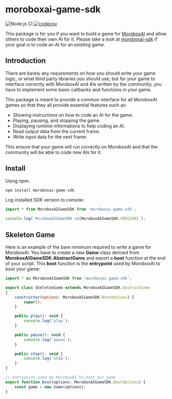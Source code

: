 # moroboxai-game-sdk

![Node.js CI](https://github.com/moroboxai/moroboxai-game-sdk/workflows/Node.js%20CI/badge.svg)
[![codecov](https://codecov.io/gh/moroboxai/moroboxai-game-sdk/branch/master/graph/badge.svg?token=stc3zjWmdS)](https://codecov.io/gh/moroboxai/moroboxai-game-sdk)

This package is for you if you want to build a game for [MoroboxAI](https://github.com/moroboxai/moroboxai) and allow others to code their own AI for it.
Please take a look at [moroboxai-sdk](https://github.com/moroboxai/moroboxai-sdk) if your goal is to code an AI for an existing game.

## Introduction

There are barely any requirements on how you should write your game logic, or what third party libraries you should use; but for your game to interface
correctly with MoroboxAI and AIs written by the community, you have to implement some basic callbacks and functions in your game.

This package is meant to provide a common interface for all MoroboxAI games so that they all provide essential features such as:

  * Showing instructions on how to code an AI for the game.
  * Playing, pausing, and stopping the game.
  * Displaying runtime informations to help coding an AI.
  * Read output data from the current frame.
  * Write input data for the next frame.

This ensure that your game will run correctly on MoroboxAI and that the community will be able to code new AIs for it.

## Install

Using npm:

```bash
npm install moroboxai-game-sdk
```

Log installed SDK version to console:

```js
import * from MoroboxAIGameSDK from 'moroboxai-game-sdk';

console.log(`MoroboxAIGameSDK v${MoroboxAIGameSDK.VERSION}`);
```

## Skeleton Game

Here is an example of the bare minimum required to write a game for MoroboxAI.
You have to create a new **Game** class derived from **MoroboxAIGameSDK.AbstractGame** and
export a **boot** function at the end of your script. This **boot** function is the **entrypoint**
used by MoroboxAI to boot your game:

```js
import * as MoroboxAIGameSDK from 'moroboxai-game-sdk';

export class SkeletonGame extends MoroboxAIGameSDK.AbstractGame
{
    constructor(options: MoroboxAIGameSDK.BootOptions) {
        super();
    }

    public play(): void {
        console.log('play');
    }

    public pause(): void {
        console.log('pause');
    }

    public stop(): void {
        console.log('stop');
    }
}

// entrypoint used by MoroboxAI to boot our game
export function boot(options: MoroboxAIGameSDK.BootOptions) {
    const game = new Game(options);
}
```
